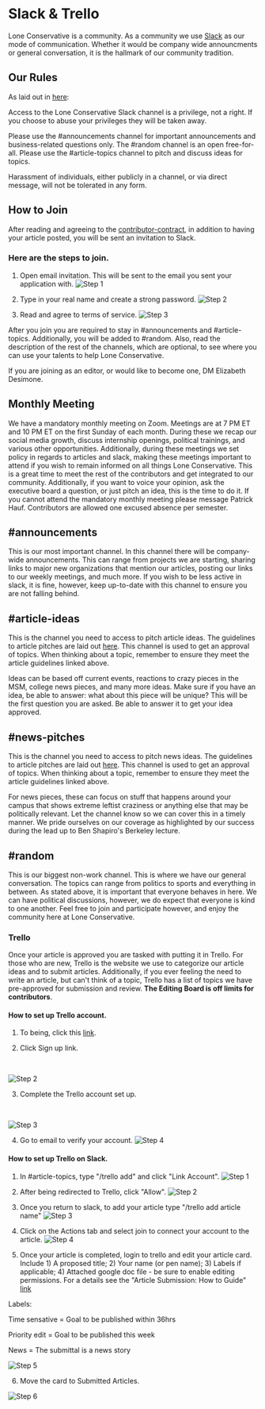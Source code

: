 # Slack & Trello
 
Lone Conservative is a community. As a community we use [Slack](slack.com) as our mode of communication. Whether it would be company wide announcments or general conversation, it is the hallmark of our community tradition.

## Our Rules

As laid out in [here](personal-conduct.md#our-slack-channel):

Access to the Lone Conservative Slack channel is a privilege, not a right. If you choose to abuse your privileges they will be taken away.

Please use the #announcements channel for important announcements and business-related questions only. The #random channel is an open free-for-all. Please use the #article-topics channel to pitch and discuss ideas for topics.

Harassment of individuals, either publicly in a channel, or via direct message, will not be tolerated in any form.

## How to Join

After reading and agreeing to the [contributor-contract](contributor-contract.md), in addition to having your article posted, you will be sent an invitation to Slack.

### Here are the steps to join.

1. Open email invitation. This will be sent to the email you sent your application with.
![Step 1](slack1.png)

2. Type in your real name and create a strong password.
![Step 2](slack2.png)

3. Read and agree to terms of service.
![Step 3](slack3.png)

After you join you are required to stay in #announcements and #article-topics. Additionally, you will be added to #random. Also, read the description of the rest of the channels, which are optional, to see where you can use your talents to help Lone Conservative.

If you are joining as an editor, or would like to become one, DM Elizabeth Desimone.

## Monthly Meeting

We have a mandatory monthly meeting on Zoom. Meetings are at 7 PM ET and 10 PM ET on the first Sunday of each month. During these we recap our social media growth, discuss internship openings, political trainings, and various other opportunities. Additionally, during these meetings we set policy in regards to articles and slack, making these meetings important to attend if you wish to remain informed on all things Lone Conservative. This is a great time to meet the rest of the contributors and get integrated to our community. Additionally, if you want to voice your opinion, ask the executive board a question, or just pitch an idea, this is the time to do it. If you cannot attend the mandatory monthly meeting please message Patrick Hauf. Contributors are allowed one excused absence per semester.

## #announcements

This is our most important channel. In this channel there will be company-wide announcements. This can range from projects we are starting, sharing links to major new organizations that mention our articles, posting our links to our weekly meetings, and much more. If you wish to be less active in slack, it is fine, however, keep up-to-date with this channel to ensure you are not falling behind. 

## #article-ideas

This is the channel you need to access to pitch article ideas. The guidelines to article pitches are laid out [here](article-guidelines.md#article-guidelines). This channel is used to get an approval of topics. When thinking about a topic, remember to ensure they meet the article guidelines linked above.

Ideas can be based off current events, reactions to crazy pieces in the MSM, college news pieces, and many more ideas. Make sure if you have an idea, be able to answer: what about this piece will be unique? This will be the first question you are asked. Be able to answer it to get your idea approved.

## #news-pitches

This is the channel you need to access to pitch news ideas. The guidelines to article pitches are laid out [here](article-guidelines.md#article-guidelines). This channel is used to get an approval of topics. When thinking about a topic, remember to ensure they meet the article guidelines linked above.

For news pieces, these can focus on stuff that happens around your campus that shows extreme leftist craziness or anything else that may be politically relevant. Let the channel know so we can cover this in a timely manner. We pride ourselves on our coverage as highlighted by our success during the lead up to Ben Shapiro's Berkeley lecture.

## #random

This is our biggest non-work channel. This is where we have our general conversation. The topics can range from politics to sports and everything in between. As stated above, it is important that everyone behaves in here. We can have political discussions, however, we do expect that everyone is kind to one another. Feel free to join and participate however, and enjoy the community here at Lone Conservative.

### Trello

Once your article is approved you are tasked with putting it in Trello. For those who are new, Trello is the website we use to categorize our article ideas and to submit articles. Additionally, if you ever feeling the need to write an article, but can't think of a topic, Trello has a list of topics we have pre-approved for submission and review. **The Editing Board is off limits for contributors**. 

#### How to set up Trello account.

1. To being, click this [link](https://trello.com/invite/loneconservative/25ccd24c43e8f5324739576b1cdae577).

2. Click Sign up link.
<br>

![Step 2](trello1.png)

3. Complete the Trello account set up.
<br>

![Step 3](trello2.png)

4. Go to email to verify your account.
![Step 4](trello3.png)

#### How to set up Trello on Slack.

1. In #article-topics, type "/trello add" and click "Link Account".
![Step 1](trello1a.png)

2. After being redirected to Trello, click "Allow".
![Step 2](trello2a.png)

3. Once you return to slack, to add your article type "/trello add article name"
![Step 3](trello3a.png)

4. Click on the Actions tab and select join to connect your account to the article.
![Step 4](trello4a.png)

5. Once your article is completed, login to trello and edit your article card. Include 1) A proposed title; 2) Your name (or pen name); 3) Labels if applicable; 4) Attached google doc file - be sure to enable editing permissions. For a details see the "Article Submission: How to Guide" [link](https://loneconservative.us15.list-manage.com/track/click?u=645d4c9632590ed91216ec556&id=e7e336d84a&e=dac2748f1d)

Labels:

Time sensative = Goal to be published within 36hrs

Priority edit = Goal to be published this week

News = The submittal is a news story

![Step 5](trello5b.png)

6. Move the card to Submitted Articles.

![Step 6](trello6a.png)


